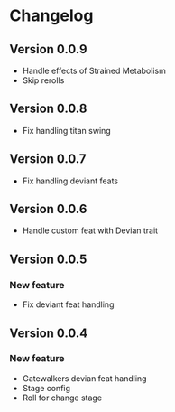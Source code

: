 # Changelog

## Version 0.0.9
- Handle effects of Strained Metabolism
- Skip rerolls

## Version 0.0.8
- Fix handling titan swing

## Version 0.0.7
- Fix handling deviant feats

## Version 0.0.6
- Handle custom feat with Devian trait

## Version 0.0.5

### New feature
- Fix deviant feat handling

## Version 0.0.4

### New feature
- Gatewalkers devian feat handling
- Stage config
- Roll for change stage